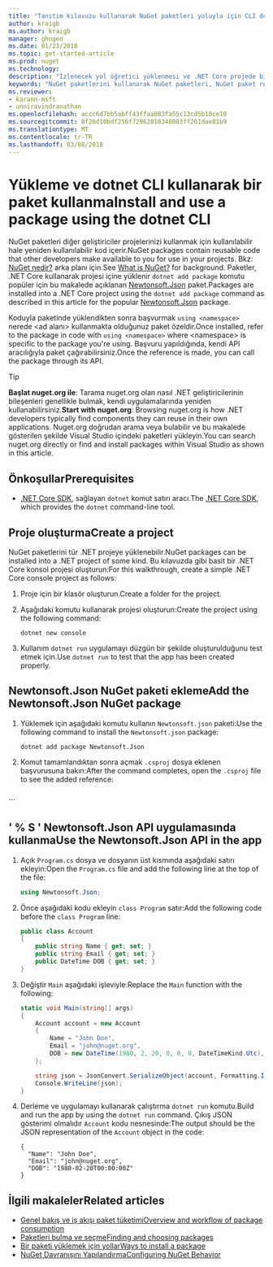 ```yaml
---
title: "Tanıtım kılavuzu kullanarak NuGet paketleri yoluyla için CLI dotnet | Microsoft Docs"
author: kraigb
ms.author: kraigb
manager: ghogen
ms.date: 01/23/2018
ms.topic: get-started-article
ms.prod: nuget
ms.technology: 
description: "İzlenecek yol öğretici yüklenmesi ve .NET Core projede bir NuGet paketi kullanarak işleme."
keywords: "NuGet paketlerini kullanarak NuGet paketleri, NuGet paket referanslarını yükleme NuGet, NuGet paketi tüketim yükleyin"
ms.reviewer:
- karann-msft
- unniravindranathan
ms.openlocfilehash: accc6d7bb5abff43ffaa083fa55c13cd5b10ce10
ms.sourcegitcommit: 8f26d10bdf256f72962010348083ff261dae81b9
ms.translationtype: MT
ms.contentlocale: tr-TR
ms.lasthandoff: 03/08/2018
---
```

# <a name="install-and-use-a-package-using-the-dotnet-cli"></a><span data-ttu-id="80036-104">Yükleme ve dotnet CLI kullanarak bir paket kullanma</span><span class="sxs-lookup"><span data-stu-id="80036-104">Install and use a package using the dotnet CLI</span></span>

<span data-ttu-id="80036-105">NuGet paketleri diğer geliştiriciler projelerinizi kullanmak için kullanılabilir hale yeniden kullanılabilir kod içerir.</span><span class="sxs-lookup"><span data-stu-id="80036-105">NuGet packages contain reusable code that other developers make available to you for use in your projects.</span></span> <span data-ttu-id="80036-106">Bkz: [NuGet nedir?](../What-is-NuGet.md) arka planı için.</span><span class="sxs-lookup"><span data-stu-id="80036-106">See [What is NuGet?](../What-is-NuGet.md) for background.</span></span> <span data-ttu-id="80036-107">Paketler, .NET Core kullanarak projesi içine yüklenir `dotnet add package` komutu popüler için bu makalede açıklanan [Newtonsoft.Json](https://www.nuget.org/packages/Newtonsoft.Json/) paket.</span><span class="sxs-lookup"><span data-stu-id="80036-107">Packages are installed into a .NET Core project using the `dotnet add package` command as described in this article for the popular [Newtonsoft.Json](https://www.nuget.org/packages/Newtonsoft.Json/) package.</span></span>

<span data-ttu-id="80036-108">Koduyla paketinde yüklendikten sonra başvurmak `using <namespace>` nerede \<ad alanı\> kullanmakta olduğunuz paket özeldir.</span><span class="sxs-lookup"><span data-stu-id="80036-108">Once installed, refer to the package in code with `using <namespace>` where \<namespace\> is specific to the package you're using.</span></span> <span data-ttu-id="80036-109">Başvuru yapıldığında, kendi API aracılığıyla paket çağırabilirsiniz.</span><span class="sxs-lookup"><span data-stu-id="80036-109">Once the reference is made, you can call the package through its API.</span></span>

> [!Tip]
> <span data-ttu-id="80036-110">**Başlat nuget.org ile**: Tarama nuget.org olan nasıl .NET geliştiricilerinin bileşenleri genellikle bulmak, kendi uygulamalarında yeniden kullanabilirsiniz.</span><span class="sxs-lookup"><span data-stu-id="80036-110">**Start with nuget.org**: Browsing nuget.org is how .NET developers typically find components they can reuse in their own applications.</span></span> <span data-ttu-id="80036-111">Nuget.org doğrudan arama veya bulabilir ve bu makalede gösterilen şekilde Visual Studio içindeki paketleri yükleyin.</span><span class="sxs-lookup"><span data-stu-id="80036-111">You can search nuget.org directly or find and install packages within Visual Studio as shown in this article.</span></span>

## <a name="prerequisites"></a><span data-ttu-id="80036-112">Önkoşullar</span><span class="sxs-lookup"><span data-stu-id="80036-112">Prerequisites</span></span>

- <span data-ttu-id="80036-113">[.NET Core SDK](https://www.microsoft.com/net/download/), sağlayan `dotnet` komut satırı aracı.</span><span class="sxs-lookup"><span data-stu-id="80036-113">The [.NET Core SDK](https://www.microsoft.com/net/download/), which provides the `dotnet` command-line tool.</span></span>

## <a name="create-a-project"></a><span data-ttu-id="80036-114">Proje oluşturma</span><span class="sxs-lookup"><span data-stu-id="80036-114">Create a project</span></span>

<span data-ttu-id="80036-115">NuGet paketlerini tür .NET projeye yüklenebilir.</span><span class="sxs-lookup"><span data-stu-id="80036-115">NuGet packages can be installed into a .NET project of some kind.</span></span> <span data-ttu-id="80036-116">Bu kılavuzda gibi basit bir .NET Core konsol projesi oluşturun:</span><span class="sxs-lookup"><span data-stu-id="80036-116">For this walkthrough, create a simple .NET Core console project as follows:</span></span>

1. <span data-ttu-id="80036-117">Proje için bir klasör oluşturun.</span><span class="sxs-lookup"><span data-stu-id="80036-117">Create a folder for the project.</span></span>

1. <span data-ttu-id="80036-118">Aşağıdaki komutu kullanarak projesi oluşturun:</span><span class="sxs-lookup"><span data-stu-id="80036-118">Create the project using the following command:</span></span>

    ```cli
    dotnet new console
    ```

1. <span data-ttu-id="80036-119">Kullanım `dotnet run` uygulamayı düzgün bir şekilde oluşturulduğunu test etmek için.</span><span class="sxs-lookup"><span data-stu-id="80036-119">Use `dotnet run` to test that the app has been created properly.</span></span>

## <a name="add-the-newtonsoftjson-nuget-package"></a><span data-ttu-id="80036-120">Newtonsoft.Json NuGet paketi ekleme</span><span class="sxs-lookup"><span data-stu-id="80036-120">Add the Newtonsoft.Json NuGet package</span></span>

1. <span data-ttu-id="80036-121">Yüklemek için aşağıdaki komutu kullanın `Newtonsoft.json` paketi:</span><span class="sxs-lookup"><span data-stu-id="80036-121">Use the following command to install the `Newtonsoft.json` package:</span></span>

    ```cli
    dotnet add package Newtonsoft.Json
    ```

1. <span data-ttu-id="80036-122">Komut tamamlandıktan sonra açmak `.csproj` dosya eklenen başvurusuna bakın:</span><span class="sxs-lookup"><span data-stu-id="80036-122">After the command completes, open the `.csproj` file to see the added reference:</span></span>

    ```xml
  <ItemGroup>
    <PackageReference Include="Newtonsoft.Json" Version="10.0.3" />
  </ItemGroup>
    ```

## <a name="use-the-newtonsoftjson-api-in-the-app"></a><span data-ttu-id="80036-123">' % S ' Newtonsoft.Json API uygulamasında kullanma</span><span class="sxs-lookup"><span data-stu-id="80036-123">Use the Newtonsoft.Json API in the app</span></span>

1. <span data-ttu-id="80036-124">Açık `Program.cs` dosya ve dosyanın üst kısmında aşağıdaki satırı ekleyin:</span><span class="sxs-lookup"><span data-stu-id="80036-124">Open the `Program.cs` file and add the following line at the top of the file:</span></span>

    ```cs
    using Newtonsoft.Json;
    ```

1. <span data-ttu-id="80036-125">Önce aşağıdaki kodu ekleyin `class Program` satır:</span><span class="sxs-lookup"><span data-stu-id="80036-125">Add the following code before the `class Program` line:</span></span>

    ```cs
    public class Account
    {
        public string Name { get; set; }
        public string Email { get; set; }
        public DateTime DOB { get; set; }
    }
    ```

1. <span data-ttu-id="80036-126">Değiştir `Main` aşağıdaki işleviyle:</span><span class="sxs-lookup"><span data-stu-id="80036-126">Replace the `Main` function with the following:</span></span>

    ```cs
    static void Main(string[] args)
    {
        Account account = new Account
        {
            Name = "John Doe",
            Email = "john@nuget.org",
            DOB = new DateTime(1980, 2, 20, 0, 0, 0, DateTimeKind.Utc),
        };

        string json = JsonConvert.SerializeObject(account, Formatting.Indented);
        Console.WriteLine(json);
    }
    ```

1. <span data-ttu-id="80036-127">Derleme ve uygulamayı kullanarak çalıştırma `dotnet run` komutu.</span><span class="sxs-lookup"><span data-stu-id="80036-127">Build and run the app by using the `dotnet run` command.</span></span> <span data-ttu-id="80036-128">Çıkış JSON gösterimi olmalıdır `Account` kodu nesnesinde:</span><span class="sxs-lookup"><span data-stu-id="80036-128">The output should be the JSON representation of the `Account` object in the code:</span></span>

    ```output
    {
      "Name": "John Doe",
      "Email": "john@nuget.org",
      "DOB": "1980-02-20T00:00:00Z"
    }
    ```

## <a name="related-articles"></a><span data-ttu-id="80036-129">İlgili makaleler</span><span class="sxs-lookup"><span data-stu-id="80036-129">Related articles</span></span>

- [<span data-ttu-id="80036-130">Genel bakış ve iş akışı paket tüketimi</span><span class="sxs-lookup"><span data-stu-id="80036-130">Overview and workflow of package consumption</span></span>](../consume-packages/overview-and-workflow.md)
- [<span data-ttu-id="80036-131">Paketleri bulma ve seçme</span><span class="sxs-lookup"><span data-stu-id="80036-131">Finding and choosing packages</span></span>](../consume-packages/finding-and-choosing-packages.md)
- [<span data-ttu-id="80036-132">Bir paketi yüklemek için yollar</span><span class="sxs-lookup"><span data-stu-id="80036-132">Ways to install a package</span></span>](../consume-packages/ways-to-install-a-package.md)
- [<span data-ttu-id="80036-133">NuGet Davranışını Yapılandırma</span><span class="sxs-lookup"><span data-stu-id="80036-133">Configuring NuGet Behavior</span></span>](../consume-packages/configuring-nuget-behavior.md)
